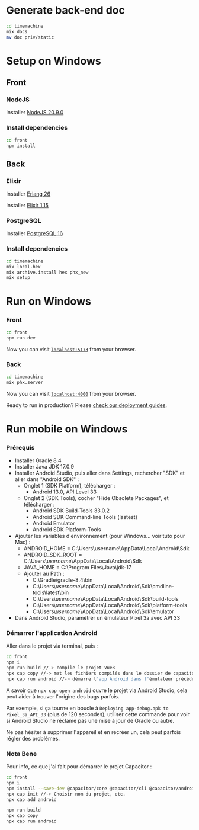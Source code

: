 # Generate back-end doc

```sh
cd timemachine
mix docs
mv doc priv/static
```

# Setup on Windows

## Front

### NodeJS

Installer [NodeJS 20.9.0](https://nodejs.org/dist/v20.9.0/node-v20.9.0-x64.msi)

### Install dependencies

```sh
cd front
npm install
```

## Back

### Elixir

Installer [Erlang 26](https://github.com/erlang/otp/releases/download/OTP-26.1.2/otp_win64_26.1.2.exe)

Installer [Elixir 1.15](https://github.com/elixir-lang/elixir/releases/download/v1.15.7/elixir-otp-26.exe)

### PostgreSQL

Installer [PostgreSQL 16](https://sbp.enterprisedb.com/getfile.jsp?fileid=1258698)

### Install dependencies

```sh
cd timemachine
mix local.hex
mix archive.install hex phx_new
mix setup
```

# Run on Windows

### Front

```sh
cd front
npm run dev
```

Now you can visit [`localhost:5173`](http://localhost:5173) from your browser.

### Back

```sh
cd timemachine
mix phx.server
```

Now you can visit [`localhost:4000`](http://localhost:4000) from your browser.

Ready to run in production? Please [check our deployment guides](https://hexdocs.pm/phoenix/deployment.html).

# Run mobile on Windows

### Prérequis 

- Installer Gradle 8.4
- Installer Java JDK 17.0.9
- Installer Android Studio, puis aller dans Settings, rechercher "SDK" et aller dans "Android SDK" :
    - Onglet 1 (SDK Platform), télécharger :
        - Android 13.0, API Level 33
    - Onglet 2 (SDK Tools), cocher "Hide Obsolete Packages", et télécharger :
        - Android SDK Build-Tools 33.0.2
        - Android SDK Command-line Tools (lastest)
        - Android Emulator
        - Android SDK Platform-Tools
- Ajouter les variables d'environnement (pour Windows... voir tuto pour Mac) :
    - ANDROID_HOME = C:\Users\username\AppData\Local\Android\Sdk
    - ANDROID_SDK_ROOT = C:\Users\\*username*\AppData\Local\Android\Sdk
    - JAVA_HOME = C:\Program Files\Java\jdk-17
    - Ajouter au Path :
        - C:\Gradle\gradle-8.4\bin
        - C:\Users\\*username*\AppData\Local\Android\Sdk\cmdline-tools\latest\bin
        - C:\Users\\*username*\AppData\Local\Android\Sdk\build-tools
        - C:\Users\\*username*\AppData\Local\Android\Sdk\platform-tools
        - C:\Users\\*username*\AppData\Local\Android\Sdk\emulator
- Dans Android Studio, paramétrer un émulateur Pixel 3a avec API 33

### Démarrer l'application Android

Aller dans le projet via terminal, puis :
```sh
cd front
npm i
npm run build //-> compile le projet Vue3
npx cap copy //-> met les fichiers compilés dans le dossier de capacitor
npx cap run android //-> démarre l'app Android dans l'émulateur précédemment paramétré via Android Studio
```

A savoir que `npx cap open android` ouvre le projet via Android Studio, cela peut aider à trouver l'origine des bugs parfois.

Par exemple, si ça tourne en boucle à `Deploying app-debug.apk to Pixel_3a_API_33` (plus de 120 secondes), utiliser cette commande pour voir si Android Studio ne réclame pas une mise à jour de Gradle ou autre.

Ne pas hésiter à supprimer l'appareil et en recréer un, cela peut parfois régler des problèmes.

### Nota Bene

Pour info, ce que j'ai fait pour démarrer le projet Capacitor :
```sh
cd front
npm i
npm install --save-dev @capacitor/core @capacitor/cli @capacitor/android
npx cap init //-> Choisir nom du projet, etc.
npx cap add android

npm run build
npx cap copy
npx cap run android
```